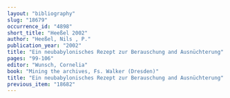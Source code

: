 ```yaml
---
layout: "bibliography"
slug: "18679"
occurrence_id: "4898"
short_title: "Heeßel 2002"
author: "Heeßel, Nils , P."
publication_year: "2002"
title: "Ein neubabylonisches Rezept zur Berauschung and Ausnüchterung"
pages: "99-106"
editor: "Wunsch, Cornelia"
book: "Mining the archives, Fs. Walker (Dresden)"
title: "Ein neubabylonisches Rezept zur Berauschung and Ausnüchterung"
previous_item: "18682"
---
```

